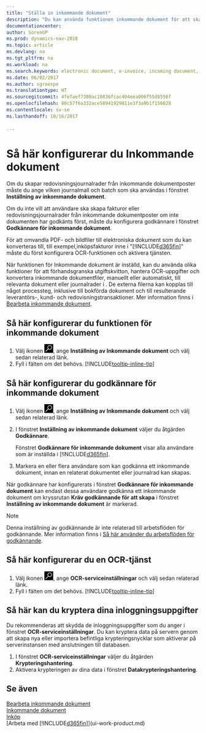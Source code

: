 ```yaml
---
title: "Ställa in inkommande dokument"
description: "Du kan använda funktionen inkommande dokument för att skapa elektroniska dokument, hantera OCR-uppgifter, importera fakturor och konvertera bildfiler."
documentationcenter: 
author: SorenGP
ms.prod: dynamics-nav-2018
ms.topic: article
ms.devlang: na
ms.tgt_pltfrm: na
ms.workload: na
ms.search.keywords: electronic document, e-invoice, incoming document, OCR, ecommerce, document exchange, import invoice
ms.date: 06/02/2017
ms.author: sgroespe
ms.translationtype: HT
ms.sourcegitcommit: 4fefaef7380ac10836fcac404eea006f55d8556f
ms.openlocfilehash: 80c57f6a332ace58941929811e3f3a9b1f156028
ms.contentlocale: sv-se
ms.lasthandoff: 10/16/2017

---
```

# <a name="how-to-set-up-incoming-documents"></a>Så här konfigurerar du Inkommande dokument
Om du skapar redovisningsjournalrader från inkommande dokumentposter måste du ange vilken journalmall och batch som ska användas i fönstret **Inställning av inkommande dokument**.

Om du inte vill att användare ska skapa fakturor eller redovisningsjournalrader från inkommande dokumentposter om inte dokumenten har godkänts först, måste du konfigurera godkännare i fönstret **Godkännare för inkommande dokument**.

För att omvandla PDF- och bildfiler till elektroniska dokument som du kan konverteras till, till exempel,inköpsfakturor inne i "[!INCLUDE[d365fin](includes/d365fin_md.md)]" måste du först konfigurera OCR-funktionen och aktivera tjänsten.

När funktionen för Inkommande dokument är inställd, kan du använda olika funktioner för att förhandsgranska utgiftskvitton, hantera OCR-uppgifter och konvertera inkommande dokumentfiler, manuellt eller automatiskt, till relevanta dokument eller journalrader i . De externa filerna kan kopplas till något processteg, inklusive till bokförda dokument och till resulterande leverantörs-, kund- och redovisningstransaktioner. Mer information finns i [Bearbeta inkommande dokument](across-process-income-documents.md).

## <a name="to-set-up-the-incoming-documents-feature"></a>Så här konfigurerar du funktionen för inkommande dokument
1. Välj ikonen ![Söka efter sida eller rapport](media/ui-search/search_small.png "ikonen Söka efter sida eller rapport"), ange **Inställning av Inkommande dokument** och välj sedan relaterad länk.
2. Fyll i fälten om det behövs. [!INCLUDE[tooltip-inline-tip](includes/tooltip-inline-tip_md.md)]

## <a name="to-set-up-approvers-of-incoming-document-records"></a>Så här konfigurerar du godkännare för inkommande dokument
1. Välj ikonen ![Söka efter sida eller rapport](media/ui-search/search_small.png "ikonen Söka efter sida eller rapport"), ange **Inställning av Inkommande dokument** och välj sedan relaterad länk.  
2. I fönstret **Inställning av inkommande dokument** väljer du åtgärden **Godkännare**.

    Fönstret **Godkännare för inkommande dokument** visar alla användare som är inställda i [!INCLUDE[d365fin](includes/d365fin_md.md)].  
3. Markera en eller flera användare som kan godkänna ett inkommande dokument, innan en relaterat dokumentet eller journalrad kan skapas.

När godkännare har konfigurerats i fönstret **Godkännare för inkommande dokument** kan endast dessa användare godkänna ett inkommande dokument om kryssrutan **Kräv godkännande för att skapa** i fönstret **Inställning av inkommande dokument** är markerad.

> [!NOTE]  
>   Denna inställning av godkännande är inte relaterad till arbetsflöden för godkännande. Mer information finns i [Så här använder du arbetsflöden för godkännande](across-how-use-approval-workflows.md).

## <a name="to-set-up-an-ocr-service"></a>Så här konfigurerar du en OCR-tjänst
1. Välj ikonen ![Söka efter sida eller rapport](media/ui-search/search_small.png "ikonen Söka efter sida eller rapport"), ange **OCR-serviceinställningar** och välj sedan relaterad länk.
2. Fyll i fälten om det behövs. [!INCLUDE[tooltip-inline-tip](includes/tooltip-inline-tip_md.md)]

## <a name="to-encrypt-your-login-information"></a>Så här kan du kryptera dina inloggningsuppgifter
Du rekommenderas att skydda de inloggningsuppgifter som du anger i fönstret **OCR-serviceinställningar**. Du kan kryptera data på servern genom att skapa nya eller importera befintliga krypteringsnycklar som aktiverar på serverinstansen med anslutningen till databasen.

1. I fönstret **OCR-serviceinställningar** väljer du åtgärden **Krypteringshantering**.
2. Aktivera krypteringen av dina data i fönstret **Datakrypteringshantering**.

## <a name="see-also"></a>Se även
[Bearbeta inkommande dokument](across-process-income-documents.md)  
[Inkommande dokument](across-income-documents.md)  
[Inköp](purchasing-manage-purchasing.md)  
[Arbeta med [!INCLUDE[d365fin](includes/d365fin_md.md)]](ui-work-product.md)

